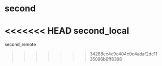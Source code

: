 # second
<<<<<<< HEAD
second_local
=======
second_remote
>>>>>>> 34288ec4c9c404c0c4adaf2dc1135096b6ff8388
